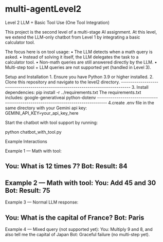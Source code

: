 # multi-agentLevel2


Level 2  LLM + Basic Tool Use (One Tool Integration)

This project is the second level of a multi-stage AI assignment. At this level, we extend the LLM-only chatbot from Level 1 by integrating a basic calculator tool.

The focus here is on tool usage:
	•	The LLM detects when a math query is asked.
	•	Instead of solving it itself, the LLM delegates the task to a calculator tool.
	•	Non-math queries are still answered directly by the LLM.
	•	Multi-step tool + LLM queries are not supported yet (handled in Level 3).

 Setup and Installation
	1.	Ensure you have Python 3.9 or higher installed.
	2.	Clone this repository and navigate to the level2 directory.
	-----------------------------------------------------------------------------------
 	3.	Install dependencies:
 	pip install -r ../requirements.txt
	The requirements.txt includes:
		google-generativeai
		python-dotenv
	-----------------------------------------------------------------------------------
	4.create .env file in the same directory with your Gemini api key:
		GEMINI_API_KEY=your_api_key_here

Start the chatbot with tool support by running:

 python chatbot_with_tool.py

 
Example Interactions

Example 1 — Math with tool:

 You: What is 12 times 7?
Bot: Result: 84 
-----------------------------------------------------------------------------------
Example 2 — Math with tool:
You: Add 45 and 30
Bot: Result: 75 
-----------------------------------------------------------------------------------
Example 3 — Normal LLM response:

You: What is the capital of France?
Bot: Paris 
-----------------------------------------------------------------------------------
Example 4 — Mixed query (not supported yet):
You: Multiply 9 and 8, and also tell me the capital of Japan
Bot: Graceful failure (no multi-step yet). 

